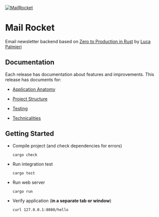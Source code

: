 [![MailRocket](https://github.com/saurabhmshr/mailrocket/actions/workflows/ci.yaml/badge.svg)](https://github.com/saurabhmshr/mailrocket/actions/workflows/ci.yaml)

# Mail Rocket

Email newsletter backend based on [Zero to Production in Rust][1] by [Luca Palmieri][2]

## Documentation

Each release has documentation about features and improvements. This release has documents for:

+ [Application Anatomy][3]

+ [Project Structure][4]

+ [Testing][5]

+ [Technicalities][6]

## Getting Started

+ Compile project (and check dependencies for errors)

  ```
  cargo check
  ```

+ Run integration test

  ```
  cargo test
  ```

+ Run web server

  ```
  cargo run
  ```

+ Verify application (**in a separate tab or window**)

  ```
  curl 127.0.0.1:8080/hello
  ```

[1]: https://www.zero2prod.com/
[2]: https://www.lpalmieri.com/
[3]: ./docs/app-anatomy.md
[4]: ./docs/directory-structure.md
[5]: ./docs/testing.md
[6]: ./docs/technicalities.md
